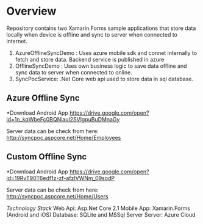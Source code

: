 # Overview
Repository contains two Xamarin.Forms sample applications that store data locally when device is offline and sync to server when connected to internet. 
1. AzureOfflineSyncDemo : Uses azure mobile sdk and connet internally to fetch and store data. Backend service is published in azure 
2. OfflineSyncDemo : Uses own business logic to save data offline and sync data to server when connected to online. 
3. SyncPocService: .Net Core web api used to store data in sql database.

## Azure Offline Sync
*Download Android App 
https://drive.google.com/open?id=1n_kqWbeFc0BQNiauI2SVlgpuBuDMnaGy

Server data can be check from here: http://syncpoc.aspcore.net/Home/Employees


## Custom Offline Sync
*Download Android App
https://drive.google.com/open?id=19RvT90T6edf1z-zf-afzIVWNm_09sodP

Server data can be check from here: http://syncpoc.aspcore.net/Home/Users

*Technology Stack*
Web Api: Asp.Net Core 2.1
Mobile App: Xamarin.Forms (Android and iOS)
Database: SQLite and MSSql Server
Server: Azure Cloud
